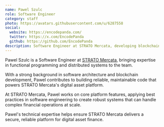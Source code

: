```yaml
---
name: Pawel Szulc
role: Software Engineer
category: staff
photo: https://avatars.githubusercontent.com/u/6287558
social:
  website: https://encodepanda.com/
  twitter: https://x.com/EncodePanda
  github: https://github.com/EncodePanda
description: Software Engineer at STRATO Mercata, developing blockchain solutions and contributing to the platform's secure and scalable infrastructure.
---
```


Pawel Szulc is a Software Engineer at [STRATO Mercata](https://stratomercata.com), bringing expertise in functional programming and distributed systems to the team.

With a strong background in software architecture and blockchain development, Pawel contributes to building reliable, maintainable code that powers STRATO Mercata's digital asset platform.

At STRATO Mercata, Pawel works on core platform features, applying best practices in software engineering to create robust systems that can handle complex financial operations at scale.

Pawel's technical expertise helps ensure STRATO Mercata delivers a secure, reliable platform for digital asset finance.
